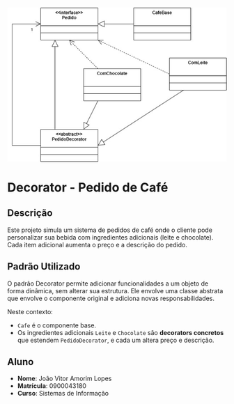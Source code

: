 ![Decorator](/Decorator.jpg)

# Decorator - Pedido de Café

## Descrição
Este projeto simula um sistema de pedidos de café onde o cliente pode personalizar sua bebida com ingredientes adicionais (leite e chocolate). Cada item adicional aumenta o preço e a descrição do pedido.

## Padrão Utilizado
O padrão Decorator permite adicionar funcionalidades a um objeto de forma dinâmica, sem alterar sua estrutura. Ele envolve uma classe abstrata que envolve o componente original e adiciona novas responsabilidades.

Neste contexto:
- `Cafe` é o componente base.
- Os ingredientes adicionais `Leite` e `Chocolate` são **decorators concretos** que estendem `PedidoDecorator`, e cada um altera preço e descrição.

## Aluno
- **Nome**: João Vitor Amorim Lopes
- **Matrícula**: 0900043180
- **Curso**: Sistemas de Informação
